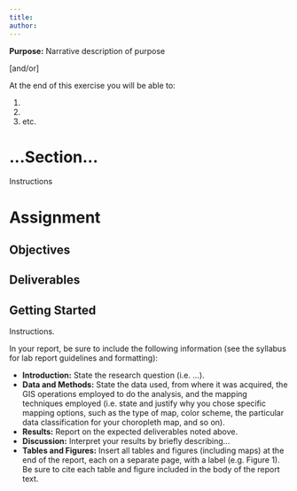 ```yaml
---
title: 
author: 
---
```


**Purpose:** Narrative description of purpose

[and/or]

At the end of this exercise you will be able to:

1. 
2. 
3. etc.

# ...Section...

Instructions

# Assignment

## Objectives

## Deliverables

## Getting Started

Instructions.

In your report, be sure to include the following information (see the syllabus for lab report guidelines and formatting):

* **Introduction:** State the research question (i.e. ...).
* **Data and Methods:** State the data used, from where it was acquired, the GIS operations employed to do the analysis, and the mapping techniques employed (i.e. state and justify why you chose specific mapping options, such as the type of map, color scheme, the particular data classification for your choropleth map, and so on).
* **Results:** Report on the expected deliverables noted above.
* **Discussion:** Interpret your results by briefly describing...
* **Tables and Figures:**  Insert all tables and figures (including maps) at the end of the report, each on a separate page, with a label (e.g. Figure 1).  Be sure to cite each table and figure included in the body of the report text.

